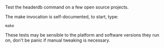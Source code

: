 Test the headerdb command on a few open source projects.

The make invocation is self-documented, to start, type:

    make

These tests may be sensible to the platform and software versions they run on,
don't be panic if manual tweaking is necessary.
